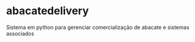 # abacatedelivery
Sistema em python para gerenciar comercialização de abacate e sistemas associados

